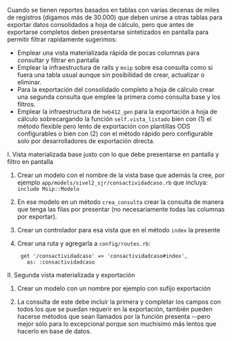 Cuando se tienen reportes basados en tablas con varias decenas de miles de registros (digamos más de 30.000) que deben unirse a otras tablas para exportar datos consolidados a hoja de cálculo, pero que antes de exportarse completos deben presentarse sintetizados en pantalla para permitir filtrar rapidamente sugerimos:

* Emplear una vista materializada rápida de pocas columnas para consultar y filtrar en pantalla
* Emplear la infraestructura de rails y `msip` sobre esa consulta como si fuera una tabla usual aunque sin posibilidad de crear, actualizar o eliminar.
* Para la exportación del consolidado completo a hoja de cálculo crear una segunda consulta que emplee la primera como consulta base y los filtros.
* Emplear la infraestructura de `heb412_gen` para la exportación a hoja de cálculo sobrecargando la función `self.vista_listado` bien con (1) el método flexible pero lento de exportación con plantillas ODS configurables o bien con (2) con el método rápido pero configurable solo por desarrolladores de exportación directa.  


I. Vista materializada base justo con lo que debe presentarse en pantalla y filtro en pantalla

1. Crear un modelo con el nombre de la vista base que además la cree, por ejemplo
  `app/models/sivel2_sjr/consactividadcaso.rb` que incluya: `include Msip::Modelo`

2. En ese modelo en un método `crea_consulta` crear la consulta de manera
que tenga las filas por presentar (no necesariamente  todas las columnas por exportar).

3. Crear un controlador para esa vista que en el método `index` la presente

4. Crear una ruta y agregarla a `config/routes.rb`:

        get '/consactividadcaso' => 'consactividadcaso#index',
          as: :consactividadcaso


II. Segunda vista materializada y exportación

1. Crear un modelo con un nombre por ejemplo con sufijo exportación

2. La consulta de este debe incluir la primera y completar los campos con todos los que se puedan requerir en la exportación, también pueden hacerse métodos que sean llamados por la función presenta --pero mejor sólo para lo excepcional porque son muchisimo más lentos que hacerlo en base de datos.

